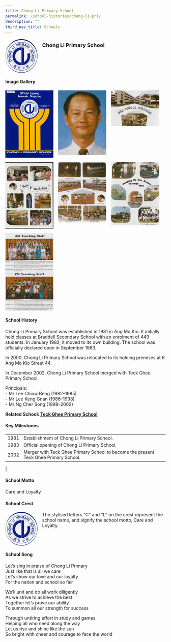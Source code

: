 ```yaml
---
title: Chong Li Primary School
permalink: /school-histories/chong-li-pri/
description: ""
third_nav_title: Schools
---
```

<img src="/images/chonglipri1.png" style="width:20%;margin-right:15px;" align = "left">

### **Chong Li Primary School**

<br clear="left">

#### **Image Gallery**

<p><a href="https://d1yxymztqoj7qn.amplifyapp.com/images/chonglipri2.jpg">  
<img src="/images/chonglipri2.jpg" style="width:30%;margin-right:15px;" align = "left">
</a></p>

<p><a href="https://d1yxymztqoj7qn.amplifyapp.com/images/chonglipri3.jpg">  
<img src="/images/chonglipri3.jpg" style="width:30%;margin-right:15px;" align = "left">
</a></p>

<p><a href="https://d1yxymztqoj7qn.amplifyapp.com/images/chonglipri4.jpg">  
<img src="/images/chonglipri4.jpg" style="width:30%;margin-right:15px;" align = "left">
</a></p>

<br clear="left">

<p><a href="https://d1yxymztqoj7qn.amplifyapp.com/images/chonglipri5.jpg">  
<img src="/images/chonglipri5.jpg" style="width:30%;margin-right:15px;" align = "left">
</a></p>

<p><a href="https://d1yxymztqoj7qn.amplifyapp.com/images/chonglipri6.jpg">  
<img src="/images/chonglipri6.jpg" style="width:30%;margin-right:15px;" align = "left">
</a></p>

<p><a href="https://d1yxymztqoj7qn.amplifyapp.com/images/chonglipri7.jpg">  
<img src="/images/chonglipri7.jpg" style="width:30%;margin-right:15px;" align = "left">
</a></p>

<br clear="left">

<p><a href="https://d1yxymztqoj7qn.amplifyapp.com/images/chonglipri8.jpg">  
<img src="/images/chonglipri8.jpg" style="width:30%;margin-right:15px;" align = "left">
</a></p>

<br clear="left">

#### **School History**
Chong Li Primary School was established in 1981 in Ang Mo Kio. It initially held classes at Braddell Secondary School with an enrolment of 449 students. In January 1982, it moved to its own building. The school was officially declared open in September 1983.

In 2000, Chong Li Primary School was relocated to its holding premises at 6 Ang Mo Kio Street 44.

In December 2002, Chong Li Primary School merged with Teck Ghee Primary School.

Principals:<br>
\- Mr Lee Chiow Beng (1982–1985)<br>
\- Mr Lee Keng Gnan (1986–1998)<br>
\- Mr Ng Cher Song (1998–2002)

**Related School: [Teck Ghee Primary School](https://d1yxymztqoj7qn.amplifyapp.com/school-histories/teck-ghee-pri/)**

#### **Key Milestones**

|  |  |
|:---:|---|
| 1981 | Establishment of Chong Li Primary School. |
| 1983 | Official opening of Chong Li Primary School. |
| 2002 | Merger with Teck Ghee Primary School to become the present Teck Ghee Primary School. |
|

#### **School Motto**
Care and Loyalty

#### **School Crest**
<img src="/images/chonglipri1.png" style="width:20%;margin-right:15px;" align = "left">

The stylised letters “C” and “L” on the crest represent the school name, and signify the school motto, Care and Loyalty.

<br clear="left">

#### **School Song**
Let’s sing in praise of Chong Li Primary<br>
Just like that is all we care<br>
Let’s show our love and our loyalty<br>
For the nation and school so fair
 
We’ll unit and do all work diligently<br>
As we strive to achieve the best<br>
Together let’s prove our ability<br>
To summon all our strength for success
 
Through untiring effort in study and games<br>
Helping all who need along the way<br>
Let us rise and shine like the sun<br>
So bright with cheer and courage to face the world